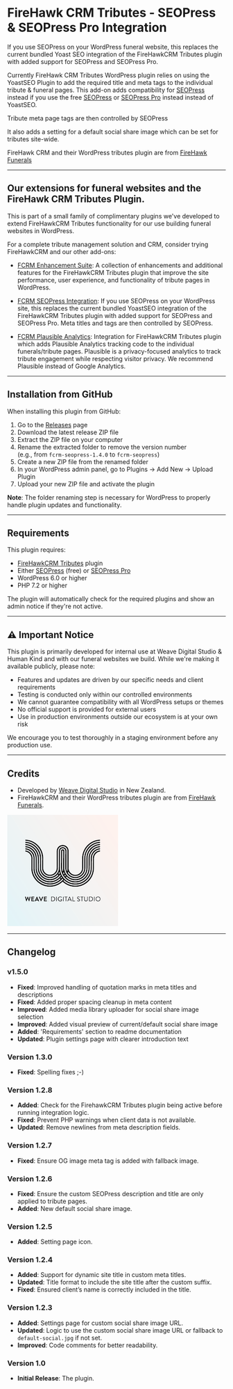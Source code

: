 # FireHawk CRM Tributes - SEOPress & SEOPress Pro Integration
 
If you use SEOPress on your WordPress funeral website, this replaces the current bundled Yoast SEO integration of the FireHawkCRM Tributes plugin with added support for SEOPress and SEOPress Pro.

Currently FireHawk CRM Tributes WordPress plugin relies on using the YoastSEO Plugin to add the required title and meta tags to the individual tribute & funeral pages.
This add-on adds compatibility for [SEOPress](https://wordpress.org/plugins/wp-seopress/) instead if you use the free [SEOPress](https://wordpress.org/plugins/wp-seopress/) or [SEOPress Pro](https://www.seopress.org/) instead instead of YoastSEO.

Tribute meta page tags are then controlled by SEOPress

It also adds a setting for a default social share image which can be set for tributes site-wide.

FireHawk CRM and their WordPress tributes plugin are from [FireHawk Funerals](https://firehawkfunerals.com)

---

## Our extensions for funeral websites and the FireHawk CRM Tributes Plugin.
This is part of a small family of complimentary plugins we've developed to extend FireHawkCRM Tributes functionality for our use building funeral websites in WordPress.

For a complete tribute management solution and CRM, consider trying FireHawkCRM and our other add-ons:

- [FCRM Enhancement Suite](https://github.com/weavedigitalstudio/fcrm-enhancement-suite):
A collection of enhancements and additional features for the FireHawkCRM Tributes plugin that improve the site performance, user experience, and functionality of tribute pages in WordPress.

- [FCRM SEOPress Integration](https://github.com/weavedigitalstudio/fcrm-seopress):
If you use SEOPress on your WordPress site, this replaces the current bundled YoastSEO integration of the FireHawkCRM Tributes plugin with added support for SEOPress and SEOPress Pro. Meta titles and tags are then controlled by SEOPress.

- [FCRM Plausible Analytics](https://github.com/weavedigitalstudio/fcrm-plausible-analytics):
Integration for FireHawkCRM Tributes plugin which adds Plausible Analytics tracking code to the individual funerals/tribute pages. Plausible is a privacy-focused analytics to track tribute engagement while respecting visitor privacy. We recommend Plausible instead of Google Analytics.

---

## Installation from GitHub
When installing this plugin from GitHub:
1. Go to the [Releases](https://github.com/weavedigitalstudio/fcrm-seopress/releases) page
2. Download the latest release ZIP file
3. Extract the ZIP file on your computer
4. Rename the extracted folder to remove the version number  
   (e.g., from `fcrm-seopress-1.4.0` to `fcrm-seopress`)
5. Create a new ZIP file from the renamed folder
6. In your WordPress admin panel, go to Plugins → Add New → Upload Plugin
7. Upload your new ZIP file and activate the plugin

**Note**: The folder renaming step is necessary for WordPress to properly handle plugin updates and functionality.

---

## Requirements

This plugin requires:
- [FireHawkCRM Tributes](https://firehawkfunerals.com) plugin
- Either [SEOPress](https://wordpress.org/plugins/wp-seopress/) (free) or [SEOPress Pro](https://www.seopress.org/)
- WordPress 6.0 or higher
- PHP 7.2 or higher

The plugin will automatically check for the required plugins and show an admin notice if they're not active.

---

## ⚠️ Important Notice

This plugin is primarily developed for internal use at Weave Digital Studio & Human Kind and with our  funeral websites we build. While we're making it available publicly, please note:

- Features and updates are driven by our specific needs and client requirements
- Testing is conducted only within our controlled environments
- We cannot guarantee compatibility with all WordPress setups or themes
- No official support is provided for external users
- Use in production environments outside our ecosystem is at your own risk

We encourage you to test thoroughly in a staging environment before any production use.

---

## Credits

- Developed by [Weave Digital Studio](https://weave.co.nz) in New Zealand.
- FireHawkCRM and their WordPress tributes plugin are from [FireHawk Funerals](https://firehawkfunerals.com).

![Plugin Icon](icon-256x256.png)

---

## Changelog

### v1.5.0
- **Fixed**: Improved handling of quotation marks in meta titles and descriptions
- **Fixed**: Added proper spacing cleanup in meta content
- **Improved**: Added media library uploader for social share image selection
- **Improved**: Added visual preview of current/default social share image
- **Added**: 'Requirements' section to readme documentation
- **Updated**: Plugin settings page with clearer introduction text

### Version 1.3.0
- **Fixed**: Spelling fixes ;-)

### Version 1.2.8
- **Added**: Check for the FirehawkCRM Tributes plugin being active before running integration logic.
- **Fixed**: Prevent PHP warnings when client data is not available.
- **Updated**: Remove newlines from meta description fields.

### Version 1.2.7
- **Fixed**: Ensure OG image meta tag is added with fallback image.

### Version 1.2.6
- **Fixed**: Ensure the custom SEOPress description and title are only applied to tribute pages.
- **Added**: New default social share image.

### Version 1.2.5
- **Added**: Setting page icon.

### Version 1.2.4
- **Added**: Support for dynamic site title in custom meta titles.
- **Updated**: Title format to include the site title after the custom suffix.
- **Fixed**: Ensured client’s name is correctly included in the title.

### Version 1.2.3
- **Added**: Settings page for custom social share image URL.
- **Updated**: Logic to use the custom social share image URL or fallback to `default-social.jpg` if not set.
- **Improved**: Code comments for better readability.

### Version 1.0
- **Initial Release**: The plugin.
